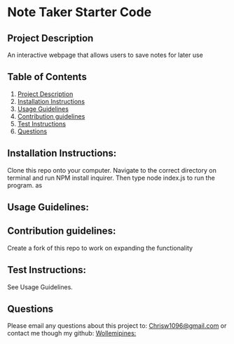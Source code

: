 # Note Taker Starter Code

## Project Description <a name="project-description"></a>
An interactive webpage that allows users to save notes for later use

## Table of Contents
1. [Project Description](#project-description)
1. [Installation Instructions](#install)
1. [Usage Guidelines](#usage)
1. [Contribution guidelines](#contribute)
1. [Test Instructions](#test)
1. [Questions](#questions)


## Installation Instructions: <a name="install"></a>
Clone this repo onto your computer. Navigate to the correct directory on terminal and run NPM install inquirer. Then type node index.js to run the program. as

## Usage Guidelines: <a name="usage"></a>


## Contribution guidelines: <a name="contribute"></a>
Create a fork of this repo to work on expanding the functionality

## Test Instructions: <a name="test"></a>
See Usage Guidelines.

## Questions <a name="questions"></a>
Please email any questions about this project to: Chrisw1096@gmail.com
or contact me though my github: 
[Wollemipines:](https://github.com/Wollemipines)
